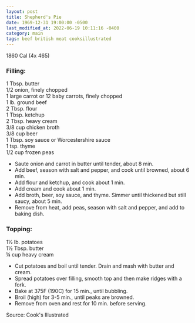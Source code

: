 ```yaml
---
layout: post
title: Shepherd's Pie
date: 1969-12-31 19:00:00 -0500
last_modified_at: 2022-06-19 10:11:16 -0400
category: main
tags: beef british meat cooksillustrated
---
```

1860 Cal (4x 465)
  
### Filling:

1 Tbsp. butter  
1/2 onion, finely chopped  
1 large carrot or 12 baby carrots, finely chopped  
1 lb. ground beef  
2 Tbsp. flour  
1 Tbsp. ketchup  
2 Tbsp. heavy cream  
3/8 cup chicken broth  
3/8 cup beer  
1 Tbsp. soy sauce or Worcestershire sauce  
1 tsp. thyme  
1/2 cup frozen peas  

* Saute onion and carrot in butter until tender, about 8 min.
* Add beef, season with salt and pepper, and cook until browned, about 6 min.
* Add flour and ketchup, and cook about 1 min.
* Add cream and cook about 1 min.
* Add broth, beer, soy sauce, and thyme. Simmer until thickened but still saucy, about 5 min.
* Remove from heat, add peas, season with salt and pepper, and add to baking dish.

### Topping:

1½ lb. potatoes  
1½ Tbsp. butter  
¼ cup heavy cream  

* Cut potatoes and boil until tender. Drain and mash with butter and cream.
* Spread potatoes over filling, smooth top and then make ridges with a fork.
* Bake at 375F (190C) for 15 min., until bubbling.
* Broil (high) for 3-5 min., until peaks are browned.
* Remove from oven and rest for 10 min. before serving.

Source: Cook's Illustrated
